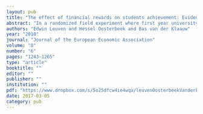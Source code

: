 ```yaml
---
layout: pub
title: "The effect of financial rewards on students achievement: Evidence from a randomized experiment"
abstract: "In a randomized field experiment where first year university students could earn financial rewards for passing the first year requirements within one year we find small and non-significant average effects of financial incentives on the pass rate and the numbers of collected credit points. There is however evidence for heterogeneous treatment effects. In particular, in the first year high ability students have higher pass rates and collect significantly more credit points when assigned to (higher) reward groups. Low ability students collect less credit points when assigned to higher reward groups. After three years these effects have increased, suggesting dynamic spillovers. The small average effect is therefore the sum of a positive effect of high ability students and a (partly) off-setting negative effect for low ability students. A negative effect of financial incentives for less ?capitalized? individuals is in line with research from psychology and recent economic laboratory experiments which shows that external rewards may be detrimental for intrinsic motivation."
authors: "Edwin Leuven and Hessel Oosterbeek and Bas van der Klaauw"
year: "2010"
journal: "Journal of the European Economic Association"
volume: "8"
number: "6"
pages: "1243–1265"
type: "article"
booktitle: ""
editor: ""
publisher: ""
institution: ""
pdf: "https://www.dropbox.com/s/5o25dfcw4ie4wqa/leuvenOosterbeekVanderklaauw2010jeea.pdf?dl=0"
date: 2017-03-05
category: pub
---
```

